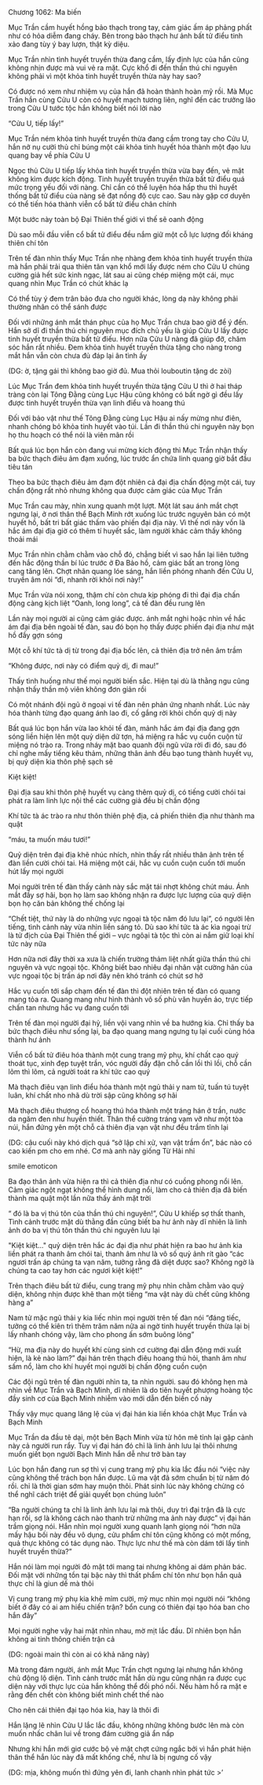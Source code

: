 




Chương 1062: Ma biến


Mục Trần cầm huyết hồng bảo thạch trong tay, cảm giác ấm áp phảng phất như có hỏa diễm đang cháy. Bên trong bảo thạch hư ảnh bất tử điểu tinh xảo đang tùy ý bay lượn, thật kỳ diệu.

Mục Trần nhìn tình huyết truyền thừa đang cầm, lấy định lực của hắn cũng không nhịn được mà vui vẻ ra mặt. Cực khổ đi đến thần thú chi nguyên không phải vì một khỏa tinh huyết truyền thừa này hay sao?

Có được nó xem như nhiệm vụ của hắn đã hoàn thành hoàn mỹ rồi. Mà Mục Trần hắn cùng Cửu U còn có huyết mạch tương liên, nghĩ đến các trưởng lão trong Cửu U tước tộc hắn không biết nói lời nào

“Cửu U, tiếp lấy!”

Mục Trần ném khỏa tinh huyết truyền thừa đang cầm trong tay cho Cửu U, hắn nở nụ cười thủ chỉ búng một cái khỏa tinh huyết hóa thành một đạo lưu quang bay về phía Cửu U

Ngọc thủ Cửu U tiếp lấy khỏa tinh huyết truyền thừa vừa bay đến, vẻ mặt không kìm được kích động. Tinh huyết truyền truyền thừa bất tử điểu quá mức trọng yếu đối với nàng. Chỉ cần có thể luyện hóa hấp thu thì huyết thống bất tử điểu của nàng sẽ đạt nồng độ cực cao. Sau này gặp cơ duyên có thể tiến hóa thành viễn cổ bất tử điểu chân chính

Một bước này toàn bộ Đại Thiên thế giới vì thế sẽ oanh động

Dù sao mỗi đầu viễn cổ bất tử điểu đều nắm giữ một cỗ lực lượng đối kháng thiên chí tôn

Trên tế đàn nhìn thấy Mục Trần nhẹ nhàng đem khỏa tinh huyết truyền thừa mà hắn phải trải qua thiên tân vạn khổ mới lấy được ném cho Cửu U chúng cường giả hết sức kinh ngạc, lát sau ai cũng chép miệng một cái, mục quang nhìn Mục Trần có chút khác lạ

Có thể tùy ý đem trân bảo đưa cho người khác, lòng dạ này không phải thường nhân có thể sánh được

Đối với những ánh mắt thán phục của họ Mục Trần chưa bao giờ để ý đến. Hắn sở dĩ đi thần thú chi nguyên mục đích chủ yếu là giúp Cửu U lấy được tinh huyết truyền thừa bất tử điếu. Hơn nữa Cửu U nàng đã giúp đỡ, chăm sóc hắn rất nhiều. Đem khỏa tinh huyết truyền thừa tặng cho nàng trong mắt hắn vẫn còn chưa đủ đáp lại ân tình ấy

(DG: ờ, tặng gái thì không bao giờ đủ. Mua thỏi louboutin tặng dc zòi)

Lúc Mục Trần đem khỏa tinh huyết truyền thừa tặng Cửu U thì ở hai tháp tràng còn lại Tông Đằng cùng Lục Hậu cũng không có bất ngờ gì đều lấy được tinh huyết truyền thừa vạn linh điểu và hoang thú

Đối với bảo vật như thế Tông Đằng cùng Lục Hậu ai nấy mừng như điên, nhanh chóng bỏ khỏa tinh huyết vào túi. Lần đi thần thú chi nguyên này bọn họ thu hoạch có thể nói là viên mãn rồi

Bất quá lúc bọn hắn còn đang vui mừng kích động thì Mục Trần nhận thấy ba bức thạch điêu ảm đạm xuống, lúc trước ẩn chứa linh quang giờ bắt đầu tiêu tán

Theo ba bức thạch điêu ảm đạm đột nhiên cả đại địa chấn động một cái, tuy chấn động rất nhỏ nhưng không qua được cảm giác của Mục Trần

Mục Trần cau mày, nhìn xung quanh một lượt. Một lát sau ánh mắt chợt ngưng lại, ở nơi thân thể Bạch Minh rớt xuống lúc trước nguyên bản có một huyết hồ, bất tri bất giác thấm vào phiến đại địa này. Vì thế nơi này vốn là hắc ám đại địa giờ có thêm tí huyết sắc, làm người khác cảm thấy không thoải mái

Mục Trần nhìn chằm chằm vào chỗ đó, chẳng biết vì sao hắn lại liên tưởng đến hắc động thần bí lúc trước ở Đa Bảo hồ, cảm giác bất an trong lòng cang tăng lên. Chợt nhãn quang lóe sáng, hắn liền phóng nhanh đến Cửu U, truyền âm nói “đi, nhanh rời khỏi nơi này!”

Mục Trần vừa nói xong, thậm chí còn chưa kịp phóng đi thì đại địa chấn động càng kịch liệt “Oanh, long long”, cả tế đàn đều rung lên

Lần này mọi người ai cũng cảm giác được. ánh mắt nghi hoặc nhìn về hắc ám đại địa bên ngoài tế đàn, sau đó bọn họ thấy được phiến đại địa như mặt hồ đầy gợn sóng

Một cỗ khí tức tà dị từ trong đại địa bốc lên, cả thiên địa trở nên âm trầm

“Không được, nơi này có điểm quỷ dị, đi mau!”

Thấy tình huống như thế mọi người biến sắc. Hiện tại dù là thằng ngu cũng nhận thấy thần mộ viên không đơn giản rồi

Có một nhánh đội ngũ ở ngoại vi tế đàn nên phản ứng nhanh nhất. Lúc này hóa thành từng đạo quang ánh lao đi, cố gắng rời khỏi chốn quỷ dị này

Bất quá lúc bọn hắn vừa lao khỏi tế đàn, mảnh hắc ám đại địa đang gợn sóng liền hiện lên một quỷ diện dữ tợn, há miệng ra hắc vụ cuồn cuộn từ miệng nó trào ra. Trong nháy mặt bao quanh đội ngũ vừa rời đi đó, sau đó chỉ nghe mấy tiếng kêu thảm, những thân ảnh đều bạo tung thành huyết vụ, bị quỷ diện kia thôn phệ sạch sẽ

Kiệt kiệt!

Đại địa sau khi thôn phệ huyết vụ càng thêm quỷ dị, có tiếng cười chói tai phát ra làm linh lực nội thể các cường giả đều bị chấn động

Khí tức tà ác trào ra như thôn thiên phệ địa, cả phiến thiên địa như thành ma quật

“máu, ta muốn máu tươi!”

Quỷ diện trên đại địa khẽ nhúc nhích, nhìn thấy rất nhiều thân ảnh trên tế đàn liền cười chói tai. Há miệng một cái, hắc vụ cuồn cuộn cuốn tới muốn hút lấy mọi người

Mọi người trên tế đàn thấy cảnh này sắc mặt tái nhợt không chút máu. Ánh mắt đầy sợ hãi, bọn họ làm sao không nhận ra được lực lượng của quỷ diện bọn họ căn bản không thế chống lại

“Chết tiệt, thứ này là do những vực ngoại tà tộc năm đó lưu lại”, có người lên tiếng, tình cảnh này vừa nhìn liền sáng tỏ. Dù sao khí tức tà ác kìa ngoại trừ là tử địch của Đại Thiên thế giới – vực ngôại tà tộc thì còn ai nắm giữ loại khí tức này nữa

Hơn nữa nơi đây thời xa xưa là chiến trường thảm liệt nhất giữa thần thú chi nguyên và vực ngoại tộc. Không biết bao nhiêu đại nhân vật cường hãn của vực ngoại tộc bị trấn áp nơi đây nên khó tránh có chút sơ hở

Hắc vụ cuốn tới sắp chạm đến tế đàn thì đột nhiên trên tế đàn có quang mang tỏa ra. Quang mang như hình thành vô số phù văn huyền ảo, trực tiếp chấn tan nhưng hắc vụ đang cuốn tới

Trên tế đàn mọi người đại hỷ, liền vội vang nhìn về ba hướng kia. Chỉ thấy ba bức thạch điêu như sống lại, ba đạo quang mang ngưng tụ lại cuối cùng hóa thành hư ảnh

Viễn cổ bất tử điêu hóa thành một cung trang mỹ phụ, khí chất cao quý thoát tục, xinh đẹp tuyệt trần, vóc người đầy đặn chỗ cần lồi thì lồi, chỗ cần lõm thì lõm, cả người toát ra khí tức cao quý

Mà thạch điêu vạn linh điểu hóa thành một ngủ thải y nam tử, tuấn tú tuyệt luân, khí chất nho nhã dù trời sập cũng không sợ hãi

Mà thạch điêu thượng cổ hoang thú hóa thành một tráng hán ở trần, nước da ngăm đen như huyền thiết. Thân thể cường tráng vạm vỡ như một tòa núi, hắn đứng yên một chỗ cả thiên địa vạn vật như đều trầm tĩnh lại

(DG: câu cuối này khó dịch quá “sở lập chi xử, vạn vật trầm ổn”, bác nào có cao kiến pm cho em nhé. Cơ mà anh này giống Từ Hải nhỉ

smile emoticon

Ba đạo thân ảnh vừa hiện ra thì cả thiên địa như có cuồng phong nổi lên. Cảm giác ngột ngạt không thể hình dung nổi, làm cho cả thiên địa đã biến thành ma quật một lần nữa thấy ánh mặt trời

“ đó là ba vị thú tôn của thần thú chi nguyên!”, Cửu U khiếp sợ thất thanh, Tình cảnh trước mặt dù thằng đần cũng biết ba hư ảnh này dĩ nhiên là linh ảnh do ba vị thú tôn thần thú chi nguyên lưu lại

"Kiệt kiệt..." quỷ diện trên hắc ác đại địa như phát hiện ra bao hư ảnh kia liền phát ra thanh âm chói tai, thanh âm như là vô số quỷ ảnh rít gào “các ngươi trấn áp chúng ta vạn năm, tưởng rằng đã diệt được sao? Không ngờ là chúng ta cao tay hơn các ngươi kiệt kiệt!”

Trên thạch điêu bất tử điểu, cung trang mỹ phụ nhìn chằm chằm vào quỷ diện, không nhịn được khẽ than một tiếng “ma vật này dù chết cũng không hàng a”

Nam tử mặc ngũ thải y kia liếc nhìn mọi người trên tế đàn nói “đáng tiếc, tưởng có thể kiên trì thêm trăm năm nữa ai ngờ tinh huyết truyền thừa lại bị lấy nhanh chóng vậy, làm cho phong ấn sớm buông lỏng”

“Hừ, ma địa này do huyết khí cùng sinh cơ cường đại dẫn động mới xuất hiện, là kẻ nào làm?” đại hán trên thạch điêu hoang thú hỏi, thanh âm như sấm nổ, làm cho khí huyết mọi người bị chấn động cuồn cuộn

Các đội ngũ trên tế đàn người nhìn ta, ta nhìn người. sau đó không hẹn mà nhìn về Mục Trần và Bạch Minh, dĩ nhiên là do tiên huyết phượng hoàng tộc đầy sinh cơ của Bạch Minh nhiễm vào mới dẫn đến biến cố này

Thấy vậy mục quang lăng lệ của vị đại hán kia liền khóa chặt Mục Trần và Bạch Minh

Mục Trần da đầu tê dại, một bên Bạch Minh vừa từ hôn mê tỉnh lại gặp cảnh này cả người run rẩy. Tuy vị đại hán đó chỉ là linh ảnh lưu lại thôi nhưng muốn giết bọn người Bạch Minh hắn dễ như trở bàn tay

Lúc bọn hắn đang run sợ thì vị cung trang mỹ phụ kia lắc đầu nói “việc này cũng không thể trách bọn hắn được. Lũ ma vật đã sớm chuẩn bị từ năm đó rồi. chỉ là thời gian sớm hay muộn thôi. Phát sinh lúc này không chừng có thể nghĩ cách triệt để giải quyết bọn chúng luôn”

“Ba người chúng ta chỉ là linh ảnh lưu lại mà thôi, duy trì đại trận đã là cực hạn rồi, sợ là không cách nào thanh trừ những ma ảnh này được” vị đại hán trầm giọng nói. Hắn nhìn mọi người xung quanh lạnh giọng nói “hơn nữa mấy hậu bối này đều vô dụng, cửu phẩm chí tôn cũng không có một mống, quả thực không có tác dụng nào. Thực lực như thế mà còn dám tới lấy tinh huyết truyền thừa?”

Hắn nói làm mọi người đỏ mặt tới mang tai nhưng không ai dám phản bác. Đối mặt với những tồn tại bậc này thì thất phẩm chí tôn như bọn hắn quả thực chỉ là giun dế mà thôi

Vị cung trang mỹ phụ kia khẽ mỉm cười, mỹ mục nhìn mọi người nói “không biết ở đây có ai am hiểu chiến trận? bổn cung có thiên đại tạo hóa ban cho hắn đây”

Mọi người nghe vậy hai mặt nhìn nhau, mờ mịt lắc đầu. Dĩ nhiên bọn hắn không ai tinh thông chiến trận cả

(DG: ngoài main thì còn ai có khả năng này)

Mà trong đám người, ánh mắt Mục Trần chợt ngưng lại nhưng hắn không chủ động lộ diện. Tình cảnh trước mắt hắn dù ngu cũng nhận ra được cục diện này với thực lực của hắn không thể đối phó nổi. Nếu hàm hồ ra mặt e rằng đến chết còn không biết mình chết thế nào

Cho nên cái thiên đại tạo hóa kia, hay là thôi đi

Hắn lặng lẽ nhìn Cửu U lắc lắc đầu, không những không bước lên mà còn muốn nhấc chân lui về trong đám cường giả ẩn nấp

Nhưng khi hắn mới giơ cước bộ vẻ mặt chợt cứng ngắc bởi vì hắn phát hiện thân thể hắn lúc này đã mất khống chế, như là bị ngưng cố vậy

(DG: mịa, không muốn thì đứng yên đi, lanh chanh nhìn phát tức >’




